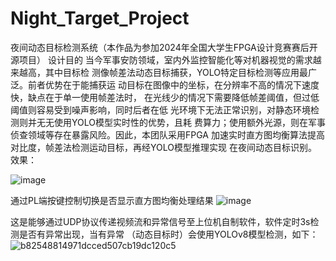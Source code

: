# Night_Target_Project
夜间动态目标检测系统（本作品为参加2024年全国大学生FPGA设计竞赛赛后开源项目）
设计目的
当今军事安防领域，室内外监控智能化等对机器视觉的需求越来越高，其中目标检
测像帧差法动态目标捕获，YOLO特定目标检测等应用最广泛。前者优势在于能捕获运
动目标在图像中的坐标，在分辨率不高的情况下速度快，缺点在于单一使用帧差法时，
在光线少的情况下需要降低帧差阈值，但过低阈值则容易受到噪声影响，同时后者在低
光环境下无法正常识别，对静态环境检测则并无无使用YOLO模型实时性的优势，且耗
费算力；使用额外光源，则在军事侦查领域等存在暴露风险。因此，本团队采用FPGA
加速实时直方图均衡算法提高对比度，帧差法检测运动目标，再经YOLO模型推理实现
在夜间动态目标识别。
效果：

![image](https://github.com/user-attachments/assets/6876b03b-d8e5-4992-82ef-f59e28623be0)

通过PL端按键控制切换是否显示直方图均衡处理结果
![image](https://github.com/user-attachments/assets/1152834e-87f1-4d2e-a7df-6747a8e71dc7)

这是能够通过UDP协议传递视频流和异常信号至上位机自制软件，软件定时3s检测是否有异常出现，当有异常
（动态目标时）会使用YOLOv8模型检测，如下：
![b82548814971dcced507cb19dc120c5](https://github.com/user-attachments/assets/8b948567-3e07-470c-b766-e173d819f013)


